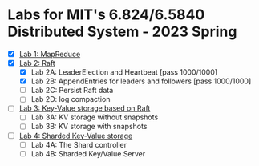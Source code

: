 # Labs for MIT's 6.824/6.5840 Distributed System - 2023 Spring

- [x] [Lab 1: MapReduce](https://pdos.csail.mit.edu/6.824/labs/lab-mr.html)
- [x] [Lab 2: Raft](https://pdos.csail.mit.edu/6.824/labs/lab-raft.html)
  - [x] Lab 2A: LeaderElection and Heartbeat [pass 1000/1000]
  - [x] Lab 2B: AppendEntries for leaders and followers [pass 1000/1000]
  - [ ] Lab 2C: Persist Raft data
  - [ ] Lab 2D: log compaction
- [ ] [Lab 3: Key-Value storage based on Raft](https://pdos.csail.mit.edu/6.824/labs/lab-kvraft.html)
  - [ ] Lab 3A: KV storage without snapshots
  - [ ] Lab 3B: KV storage with snapshots
- [ ] [Lab 4: Sharded Key-Value storage](https://pdos.csail.mit.edu/6.824/labs/lab-shard.html)
  - [ ] Lab 4A: The Shard controller
  - [ ] Lab 4B: Sharded Key/Value Server
